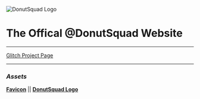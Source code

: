 ![DonutSquad Logo](https://srv-file10.gofile.io/download/H4UFfh/large%20~%20256x256.png)

# The Offical @DonutSquad Website

---

[Glitch Project Page](https://glitch.com/~donutsquad)

---

### _Assets_

**[Favicon](https://gofile.io/?c=VXqn9N)** || **[DonutSquad Logo](https://gofile.io/?c=H4UFfh)**